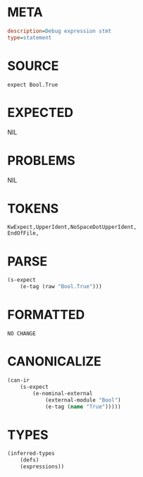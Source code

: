 # META
~~~ini
description=Debug expression stmt
type=statement
~~~
# SOURCE
~~~roc
expect Bool.True
~~~
# EXPECTED
NIL
# PROBLEMS
NIL
# TOKENS
~~~zig
KwExpect,UpperIdent,NoSpaceDotUpperIdent,
EndOfFile,
~~~
# PARSE
~~~clojure
(s-expect
	(e-tag (raw "Bool.True")))
~~~
# FORMATTED
~~~roc
NO CHANGE
~~~
# CANONICALIZE
~~~clojure
(can-ir
	(s-expect
		(e-nominal-external
			(external-module "Bool")
			(e-tag (name "True")))))
~~~
# TYPES
~~~clojure
(inferred-types
	(defs)
	(expressions))
~~~
